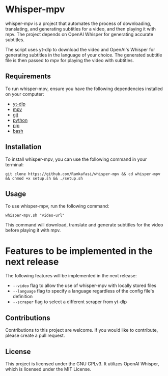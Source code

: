 # Whisper-mpv

whisper-mpv is a project that automates the process of downloading, translating, and generating subtitles for a video, and then playing it with mpv. The project depends on OpenAI Whisper for generating accurate subtitles.

The script uses yt-dlp to download the video and OpenAI's Whisper for generating subtitles in the language of your choice. The generated subtitle file is then passed to mpv for playing the video with subtitles.

## Requirements

To run whisper-mpv, ensure you have the following dependencies installed on your computer:

- [yt-dlp](https://github.com/yt-dlp/yt-dlp)
- [mpv](https://mpv.io/)
- [git](https://git-scm.com/)
- [python](https://www.python.org/)
- [pip](https://pypi.org/project/pip/)
- [bash](https://www.gnu.org/software/bash/)

## Installation

To install whisper-mpv, you can use the following command in your terminal:

```
git clone https://github.com/Ramkafasi/whisper-mpv && cd whisper-mpv && chmod +x setup.sh && ./setup.sh
```
## Usage

To use whisper-mpv, run the following command:

```
whisper-mpv.sh "video-url"
```
This command will download, translate and generate subtitles for the video before playing it with mpv.

# Features to be implemented in the next release

The following features will be implemented in the next release:

- `--video` flag to allow the use of whisper-mpv with locally stored files
- `--language` flag to specify a language regardless of the config file's definition
- `--scraper` flag to select a different scraper from yt-dlp

## Contributions

Contributions to this project are welcome. If you would like to contribute, please create a pull request.

## License

This project is licensed under the GNU GPLv3. It utilizes OpenAI Whisper, which is licensed under the MIT License.
